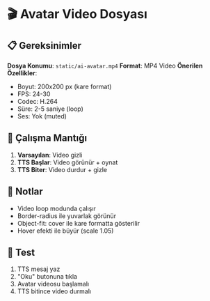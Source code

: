 # 🎬 Avatar Video Dosyası

## 📋 Gereksinimler

**Dosya Konumu**: `static/ai-avatar.mp4`
**Format**: MP4 Video
**Önerilen Özellikler**:
- Boyut: 200x200 px (kare format)
- FPS: 24-30 
- Codec: H.264
- Süre: 2-5 saniye (loop)
- Ses: Yok (muted)

## 🔄 Çalışma Mantığı

1. **Varsayılan**: Video gizli
2. **TTS Başlar**: Video görünür + oynat
3. **TTS Biter**: Video durdur + gizle

## 📝 Notlar

- Video loop modunda çalışır
- Border-radius ile yuvarlak görünür
- Object-fit: cover ile kare formatta gösterilir
- Hover efekti ile büyür (scale 1.05)

## 🎯 Test

1. TTS mesaj yaz
2. "Oku" butonuna tıkla
3. Avatar videosu başlamalı
4. TTS bitince video durmalı
